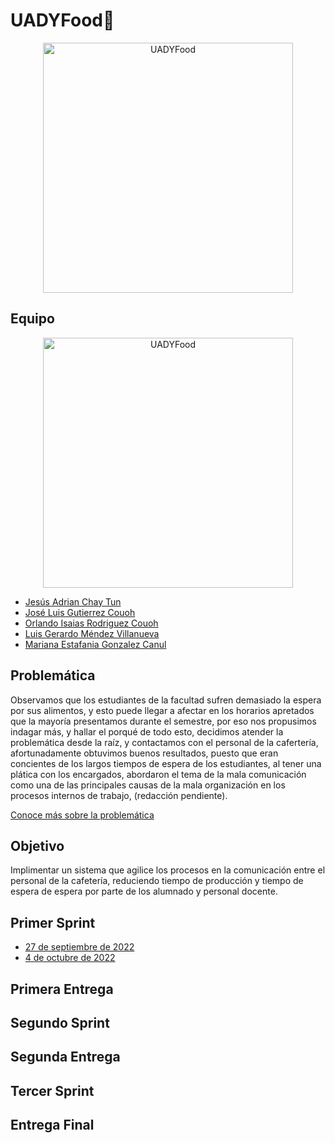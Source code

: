# UADYFood🍔

<p align="center">
<img src="https://i.postimg.cc/MZVY2bm1/Rojo-y-Amarillo-Hot-Cake-Restaurantes-Reapertura-Comercial-Cartel-Horizontal.png" height='400' weight='800' alt="UADYFood"/>
</p>

## Equipo
<p align="center">
<img src="https://i.postimg.cc/mkmkf5Xb/Turquesa-y-Blanco-Inteligente-Corporativo-Medios-y-Publicaciones-Actualizaciones-Semanales-de-Equipo.png" height='400' weight='711.111' alt="UADYFood"/>
</p>

* [Jesús Adrian Chay Tun](https://github.com/JesusChay)
* [José Luis Gutierrez Couoh ](https://github.com/josegutierrezcouoh)
* [Orlando Isaias Rodriguez Couoh](https://github.com/orlandordzc)
* [Luis Gerardo Méndez Villanueva](https://github.com/GerardoVillla)
* [Mariana Estafania Gonzalez Canul](https://github.com/mglezcc/mglezcc)

## Problemática
Observamos que los estudiantes de la facultad sufren demasiado la espera por sus alimentos, y esto puede llegar a afectar en los horarios apretados que la mayoría presentamos durante el semestre, por eso nos propusimos indagar más, y hallar el porqué de todo esto, decidimos atender la problemática desde la raíz, y contactamos con el personal de la cafertería, afortunadamente obtuvimos buenos resultados, puesto que eran concientes de los largos tiempos de espera de los estudiantes, al tener una plática con los encargados, abordaron el tema de la mala comunicación como una de las principales causas de la mala organización en los procesos internos de trabajo, (redacción pendiente).

[Conoce más sobre la problemática](https://www.youtube.com/watch?v=O0u9QQ_I5sQ&ab_channel=FamousLam%C3%ADa)


## Objetivo
Implimentar un sistema que agilice los procesos en la comunicación entre el personal de la cafetería, reduciendo tiempo de producción y tiempo de espera de espera por parte de los alumnado y personal docente.
## Primer Sprint
- [27 de septiembre de 2022](./Bitacoras)
- [4 de octubre de 2022](./Bitacoras)
## Primera Entrega
## Segundo Sprint
## Segunda Entrega
## Tercer Sprint
## Entrega Final

